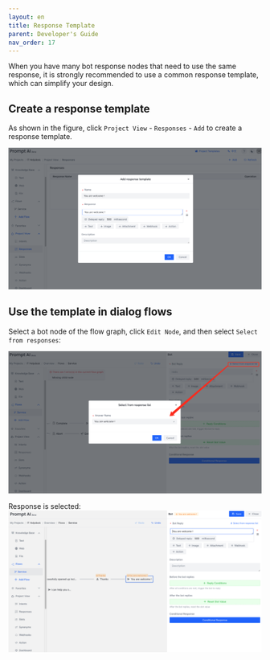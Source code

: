 ```yaml
---
layout: en
title: Response Template
parent: Developer's Guide
nav_order: 17
---
```

When you have many bot response nodes that need to use the same response, it is strongly recommended to use a common response template, which can simplify your design.

## Create a response template
As shown in the figure, click `Project View` - `Responses` - `Add` to create a response template.

![template_bot0.png](/assets/images/tutorial/template/bot/template_bot0.png)

## Use the template in dialog flows
Select a bot node of the flow graph, click `Edit Node`, and then select `Select from responses`:

![template_bot1.png](/assets/images/tutorial/template/bot/template_bot1.png)

Response is selected:   
![template_bot2.png](/assets/images/tutorial/template/bot/template_bot2.png)
